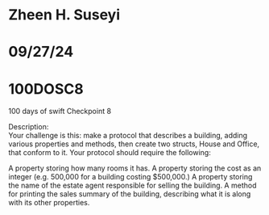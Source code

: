 # Zheen H. Suseyi
# 09/27/24
# 100DOSC8
100 days of swift Checkpoint 8

Description:  
Your challenge is this: make a protocol that describes a building, adding various properties and methods, then create two structs, House and Office, that conform to it. Your protocol should require the following:

 A property storing how many rooms it has.
 A property storing the cost as an integer (e.g. 500,000 for a building costing $500,000.)
 A property storing the name of the estate agent responsible for selling the building.
 A method for printing the sales summary of the building, describing what it is along with its other properties.
